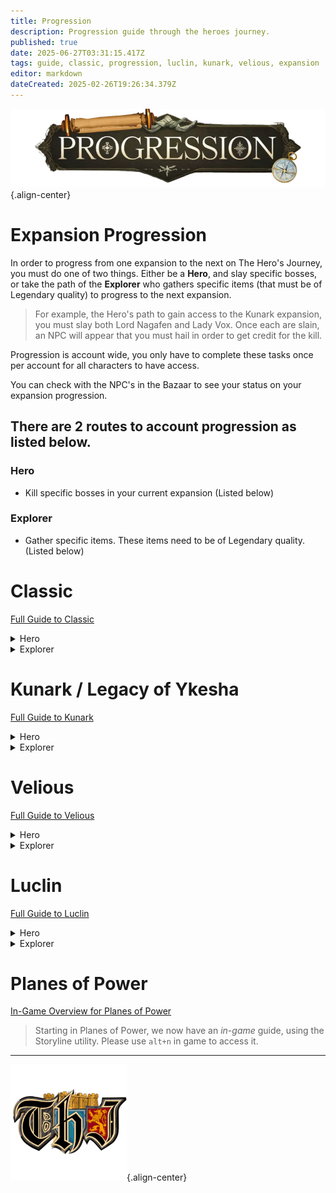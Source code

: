 ```yaml
---
title: Progression
description: Progression guide through the heroes journey.
published: true
date: 2025-06-27T03:31:15.417Z
tags: guide, classic, progression, luclin, kunark, velious, expansion
editor: markdown
dateCreated: 2025-02-26T19:26:34.379Z
---
```


![progression.webp](/progression.webp){.align-center}
# Expansion Progression

In order to progress from one expansion to the next on The Hero's Journey, you must do one of two things. Either be a **Hero**, and slay specific bosses, or take the path of the **Explorer** who gathers specific items (that must be of Legendary quality) to progress to the next expansion.

> For example, the Hero's path to gain access to the Kunark expansion, you must slay both Lord Nagafen and Lady Vox. Once each are slain, an NPC will appear that you must hail in order to get credit for the kill. 

Progression is account wide, you only have to complete these tasks once per account for all characters to have access.

You can check with the NPC's in the Bazaar to see your status on your expansion progression.

## There are 2 routes to account progression as listed below.

### Hero
- Kill specific bosses in your current expansion (Listed below)

### Explorer
- Gather specific items. These items need to be of Legendary quality. (Listed below)


# Classic
[Full Guide to Classic](/expansion-guide/classic/)

<details>
  <summary>Hero</summary>
  <h3>Kill the following bosses to progress</h3>
  <ul>
    <li><strong><a href="https://eqdb.net/npc/detail/32040" target="_blank">Lord Nagafen</a>: </strong>Found in Soluseks Eye, this is a Dragon that will challenge you with his Fire Breath attack.</li>
    <li><strong><a href="https://eqdb.net/npc/detail/73057" target="_blank">Lady Vox</a>: </strong>Found in Permafrost, Lady Vox is a challenging dragon fight to not only get to, but also compete with her Complete Heal.</li>
  </ul>
</details>

<details>
  <summary>Explorer</summary>
  <h3>Gather the following items</h3>
  <ul>
    <li><strong><a href="https://eqdb.net/item/detail/2028043" target="_blank">Elemental Binder (Legendary)</a></strong></li>
    <li><strong><a href="https://eqdb.net/item/detail/2010366" target="_blank">Djarn's Amethyst Ring (Legendary)</a></strong></li>
    <li><strong><a href="https://eqdb.net/item/detail/2010142" target="_blank">Crown of the Froglok Kings (Legendary)</a></strong></li>
    <li><strong><a href="https://eqdb.net/item/detail/2026997" target="_blank">Scalp of the Ghoul Lord (Legendary)</a></strong></li>
  </ul>
  
  Once you have gathered all of the items, hand them to A Lost Iksar in the Bazaar.
</details>


# Kunark / Legacy of Ykesha
[Full Guide to Kunark](/expansion-guide/kunark/)
<details>
  <summary>Hero</summary>
  <h3>Kill the following bosses to progress</h3>
  <ul>
    <li><strong><a href="https://eqdb.net/npc/detail/86014" target="_blank">Gorenaire</a>: </strong>This dragon can normally be found wandering the snow-capped mountains of the dreadlands.</li>
    <li><strong><a href="https://eqdb.net/npc/detail/94009" target="_blank">Severilous</a>: </strong>Found wandering the North-West corner of the Emerald Jungle.</li>
    <li><strong><a href="https://eqdb.net/npc/detail/91093" target="_blank">Talendor</a>: </strong>Found wandering the northern area of Skyfire Mountains.</li>
    <li><strong><a href="https://eqdb.net/npc/detail/89154" target="_blank">Trakanon</a>: </strong>Hidden in the depths of Old Sebilis behind an army of Sebilite protectors.</li>
  </ul>
</details>

<details>
  <summary>Explorer</summary>
  <h3>Gather the following Items</h3>
  <ul>
    <li><strong><a href="https://eqdb.net/item/detail/2005772" target="_blank">Mask of Secrets (Legendary)</a></strong></li>
    <li><strong><a href="https://eqdb.net/item/detail/2003201" target="_blank">Sebilite Scale Mask (Legendary)</a></strong></li>
    <li><strong><a href="https://eqdb.net/item/detail/2001414" target="_blank">Helot Skull Helm (Legendary)</a></strong></li>
    <li><strong><a href="https://eqdb.net/item/detail/2004578" target="_blank">Helm of Rile (Legendary)</a></strong></li>
  </ul>
  
  Once you have gathered all of the items, hand them to the Coldain Messenger in the Bazaar.
</details>

# Velious
[Full Guide to Velious](/expansion-guide/velious/)
<details>
  <summary>Hero</summary>
  <h3>Kill the following bosses to progress</h3>
  <ul>
    <li><strong><a href="https://eqdb.net/npc/detail/119112" target="_blank">Wuoshi</a>: </strong>This lady dragon guards the Dragon Portal in the Wakening Lands. Casts Ceticious Cloud ((poison) 600 PB AE DD and 8-second stun) and Dragon Roar ((magic) PB AE 18-second fear).</li>
    <li><strong><a href="https://eqdb.net/npc/detail/123115" target="_blank">Zlandicar</a>: </strong>Zlandicar is one of the final members of the first brood, he has been banished to the Dragon Necropolis.</li>
    <li><strong><a href="https://eqdb.net/npc/detail/120084" target="_blank">Klandicar</a>: </strong>Klandicar is another one of the few remaining first brood, he resides in the western wastes and serves as the sentinel keeping his banished cousin contained.</li>
    <li><strong><a href="https://eqdb.net/npc/detail/117073" target="_blank">Kelorek`Dar</a>: </strong>Located in Cobalt Scar.</li>
    <li><strong><a href="https://eqdb.net/npc/detail/124037" target="_blank">Dozekar the Cursed</a>: </strong>Located in Temple of Veeshan.</li>
  </ul>
</details>

<details>
  <summary>Explorer</summary>
  <h3>Gather the following Items</h3>
  <ul>
    <li><strong><a href="https://eqdb.net/item/detail/2027200" target="_blank">Stronghorn's Horn (Legendary)</a></strong></li>
    <li><strong><a href="https://eqdb.net/item/detail/2004189" target="_blank">Shackle of Auctoritias (Legendary)</a></strong></li>
    <li><strong><a href="https://eqdb.net/item/detail/2025319" target="_blank">Sword of Pain (Legendary)</a></strong></li>
    <li><strong><a href="https://eqdb.net/item/detail/2024741" target="_blank">Siren Hair Earring (Legendary)</a></strong></li>
  </ul>
  
  Once you have gathered all of the items, hand them to A Knight of Luclin in the Bazaar.
</details>

# Luclin
[Full Guide to Luclin](/expansion-guide/luclin/)
<details>
  <summary>Hero</summary>
  <h3>Kill the following bosses to progress</h3>
  <ul>
    <li><strong><a href="https://eqdb.net/npc/detail/164078" target="_blank">Thought Horror Overfiend</a>: </strong>Rolling in the deep.</li>
    <li><strong><a href="https://eqdb.net/npc/detail/163057" target="_blank">Grieg Veneficus</a>: </strong>Grieg's End.</li>
    <li><strong><a href="https://eqdb.net/npc/detail/179180" target="_blank">The Insanity Crawler</a>: </strong>The Akheva Ruins.</li>
    <li><strong><a href="https://eqdb.net/npc/detail/162190" target="_blank">Xerkizh The Creator</a>: </strong>Ssraeshza Temple.</li>
    <li><strong><a href="https://eqdb.net/npc/detail/162227" target="_blank">Emperor Ssraeshza</a>: </strong>Ssraeshza Temple.</li>
  </ul>
</details>

<details>
  <summary>Explorer</summary>
  <h3>Gather the following Items</h3>
  <ul>
    <li><strong><a href="https://eqdb.net/item/detail/2008121" target="_blank">Burning Ring (Legendary)</a></strong></li>
    <li><strong><a href="https://eqdb.net/item/detail/2028708" target="_blank">Shadel Bandit Ring (Legendary)</a></strong></li>
    <li><strong><a href="https://eqdb.net/item/detail/2026826" target="_blank">Zekhas' Katar (Legendary)</a></strong></li>
    <li><strong><a href="https://eqdb.net/item/detail/2061227" target="_blank">Blade of Insanity (Legendary)</a></strong></li>
  </ul>
  
  Once you have gathered all of the items, hand them to A Planar Projection in the Bazaar.
</details>

# Planes of Power

[In-Game Overview for Planes of Power](/expansion-guide/pop/)

> Starting in Planes of Power, we now have an *in-game* guide, using the Storyline utility. Please use `alt+n` in game to access it.

---

![pagebreak1.webp](/pagebreak1.webp){.align-center}